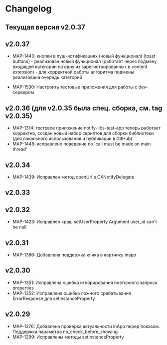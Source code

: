 # Changelog

## Текущая версия v2.0.37

## v2.0.37

* MAP-1440: кнопки в пуш-нотификациях (новый функционал) [toast buttons]
            - реализован новый функционал (работает через подмену входящей категории на одну из зарегистрированных в content extension)
            - для корректной работы алгоритма подмены реализована очередь категорий
            
* MAP-1530: Настроить тестовые приложения для работы с dev-сервером

## v2.0.36 (для v2.0.35 была спец. сборка, см. tag v2.0.35)

* MAP-1314: тестовое приложение notify-libs-test-app теперь работает корректно, создан новый набор скриптов для сборки библиотеки (для локального использования и публикации в GitHub)
* MAP-1446: исправлено поведение по 'call must be made on main thread'

## v2.0.34

* MAP-1439: Исправлен метод openUrl в CXNotifyDelegate

## v2.0.33
## v2.0.32

* MAP-1423: Исправлен краш setUserProperty Argument user_id can't be null

## v2.0.31

* MAP-1386: Добавлена поддержка клика в картинку inapp

## v2.0.30

* MAP-1351: Исправлена ошибка игнорирования повторного запроса properties
* MAP-1352: Исправлена ошибка ложного срабатывания ErrorResponse для setInstanceProperty

## v2.0.29

* MAP-1276: Добавлена проверка актуальности inApp перед показом. Поддержка параметра no_check_before_showing. 
* MAP-1299: Исправлены методы setInstanceProperty
